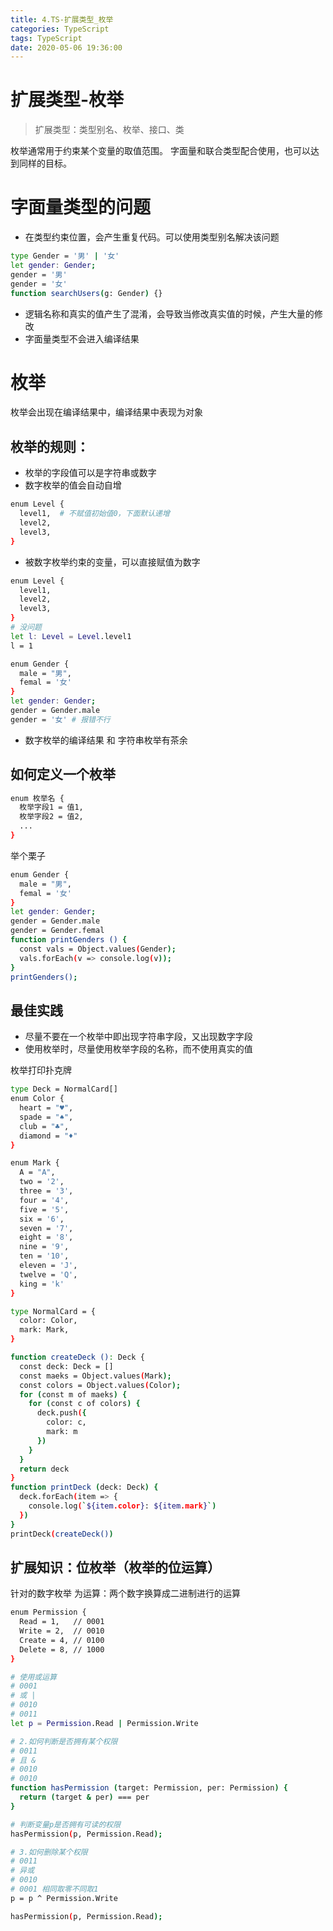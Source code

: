 ```yaml
---
title: 4.TS-扩展类型_枚举
categories: TypeScript
tags: TypeScript
date: 2020-05-06 19:36:00
---
```


# 扩展类型-枚举
> 扩展类型：类型别名、枚举、接口、类

枚举通常用于约束某个变量的取值范围。
字面量和联合类型配合使用，也可以达到同样的目标。

# 字面量类型的问题
- 在类型约束位置，会产生重复代码。可以使用类型别名解决该问题

```bash
type Gender = '男' | '女'
let gender: Gender;
gender = '男'
gender = '女'
function searchUsers(g: Gender) {}
```

- 逻辑名称和真实的值产生了混淆，会导致当修改真实值的时候，产生大量的修改
- 字面量类型不会进入编译结果

# 枚举
枚举会出现在编译结果中，编译结果中表现为对象
## 枚举的规则：
- 枚举的字段值可以是字符串或数字
- 数字枚举的值会自动自增

```bash
enum Level {
  level1,  # 不赋值初始值0，下面默认递增
  level2, 
  level3, 
}
```
- 被数字枚举约束的变量，可以直接赋值为数字

```bash
enum Level {
  level1, 
  level2, 
  level3, 
}
# 没问题
let l: Level = Level.level1
l = 1

enum Gender {
  male = "男",
  femal = '女'
}
let gender: Gender;
gender = Gender.male
gender = '女' # 报错不行
```
- 数字枚举的编译结果 和 字符串枚举有茶余

## 如何定义一个枚举
```bash
enum 枚举名 {
  枚举字段1 = 值1,
  枚举字段2 = 值2,
  ...
}
```
举个栗子
```bash
enum Gender {
  male = "男",
  femal = '女'
}
let gender: Gender;
gender = Gender.male
gender = Gender.femal
function printGenders () {
  const vals = Object.values(Gender);
  vals.forEach(v => console.log(v));
}
printGenders();
```

## 最佳实践
- 尽量不要在一个枚举中即出现字符串字段，又出现数字字段
- 使用枚举时，尽量使用枚举字段的名称，而不使用真实的值

枚举打印扑克牌
```bash
type Deck = NormalCard[]
enum Color {
  heart = "♥",
  spade = "♠",
  club = "♣",
  diamond = "♦"
}

enum Mark {
  A = "A",
  two = '2',
  three = '3',
  four = '4',
  five = '5',
  six = '6',
  seven = '7',
  eight = '8',
  nine = '9',
  ten = '10',
  eleven = 'J',
  twelve = 'Q',
  king = 'k'
}

type NormalCard = {
  color: Color,
  mark: Mark,
}

function createDeck (): Deck {
  const deck: Deck = []
  const maeks = Object.values(Mark);
  const colors = Object.values(Color);
  for (const m of maeks) {
    for (const c of colors) {
      deck.push({
        color: c,
        mark: m
      })
    }
  }
  return deck
}
function printDeck (deck: Deck) {
  deck.forEach(item => {
    console.log(`${item.color}: ${item.mark}`)
  })
}
printDeck(createDeck())
```

## 扩展知识：位枚举（枚举的位运算）
针对的数字枚举
为运算：两个数字换算成二进制进行的运算

```bash
enum Permission {
  Read = 1,   // 0001
  Write = 2,  // 0010
  Create = 4, // 0100
  Delete = 8, // 1000
}

# 使用或运算
# 0001
# 或 |
# 0010
# 0011
let p = Permission.Read | Permission.Write

# 2.如何判断是否拥有某个权限
# 0011
# 且 &
# 0010
# 0010
function hasPermission (target: Permission, per: Permission) {
  return (target & per) === per
}

# 判断变量p是否拥有可读的权限
hasPermission(p, Permission.Read);

# 3.如何删除某个权限
# 0011
# 异或
# 0010
# 0001 相同取零不同取1
p = p ^ Permission.Write

hasPermission(p, Permission.Read);
```